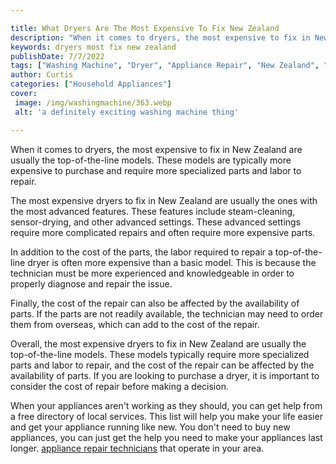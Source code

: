 ```yaml
---

title: What Dryers Are The Most Expensive To Fix New Zealand
description: "When it comes to dryers, the most expensive to fix in New Zealand are usually the top-of-the-line models. These models are typical...check it out to learn"
keywords: dryers most fix new zealand
publishDate: 7/7/2022
tags: ["Washing Machine", "Dryer", "Appliance Repair", "New Zealand", "Laundry Appliances", "Appliance Guide"]
author: Curtis
categories: ["Household Appliances"]
cover: 
 image: /img/washingmachine/363.webp
 alt: 'a definitely exciting washing machine thing'

---
```


When it comes to dryers, the most expensive to fix in New Zealand are usually the top-of-the-line models. These models are typically more expensive to purchase and require more specialized parts and labor to repair.

The most expensive dryers to fix in New Zealand are usually the ones with the most advanced features. These features include steam-cleaning, sensor-drying, and other advanced settings. These advanced settings require more complicated repairs and often require more expensive parts.

In addition to the cost of the parts, the labor required to repair a top-of-the-line dryer is often more expensive than a basic model. This is because the technician must be more experienced and knowledgeable in order to properly diagnose and repair the issue.

Finally, the cost of the repair can also be affected by the availability of parts. If the parts are not readily available, the technician may need to order them from overseas, which can add to the cost of the repair.

Overall, the most expensive dryers to fix in New Zealand are usually the top-of-the-line models. These models typically require more specialized parts and labor to repair, and the cost of the repair can be affected by the availability of parts. If you are looking to purchase a dryer, it is important to consider the cost of repair before making a decision.

When your appliances aren't working as they should, you can get help from a free directory of local services. This list will help you make your life easier and get your appliance running like new. You don't need to buy new appliances, you can just get the help you need to make your appliances last longer. <a href="/pages/appliance-repair-technicians/">appliance repair technicians</a> that operate in your area.